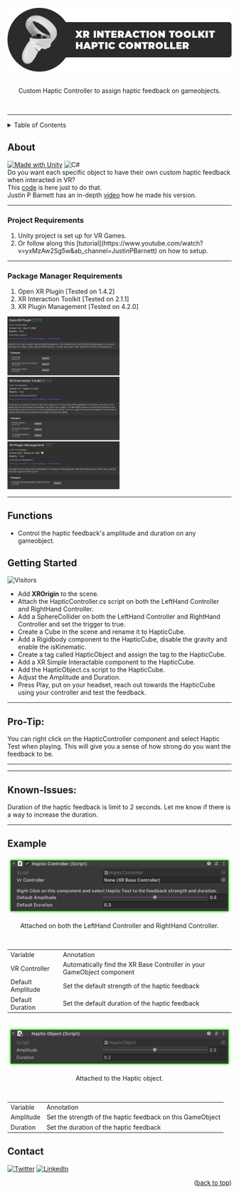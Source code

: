 <a name="readme-top"></a>

<!-- PROJECT LOGO -->
<div align="center">
<a href="https://github.com/hamdanbasri/HapticController-UnityXRInteractionToolkit/blob/main/HapticController.cs">
<img src="images/XITHCLogo.png" alt="Logo">
</a>
<br>
<br>
<p align="center">
Custom Haptic Controller to assign haptic feedback on gameobjects.
</p>
<br>
</div>
<hr>



<!-- TABLE OF CONTENTS -->
<details>
  <summary>Table of Contents</summary>
  <ol>
    <li><a href="#about">About</a></li>
    <li><a href="#functions">Functions</a></li>
    <li><a href="#getting-started">Getting Started</a></li>
    <li><a href="#example">Example</a></li>
    <li><a href="#contact">Contact</a></li>
  </ol>
</details>

<!-- ABOUT THE PROJECT -->
## About

[![Made with Unity](https://img.shields.io/badge/Made%20with-Unity-57b9d3.svg?style=for-the-badge&logo=unity)](https://unity3d.com)
![C#](https://img.shields.io/badge/C%23-239120?style=for-the-badge&logo=c-sharp&logoColor=white)
</br>
Do you want each specific object to have their own custom haptic feedback when interacted in VR?
</br>
This [code](https://github.com/hamdanbasri/HapticController-UnityXRInteractionToolkit/blob/main/HapticController.cs) is here just to do that.
<br>
Justin P Barnett has an in-depth [video](https://www.youtube.com/watch?v=-5tiV-lyYP8&ab_channel=JustinPBarnett) how he made his version.

<hr>



  <h3>Project Requirements</h3>
    <ol>
      <li>Unity project is set up for VR Games.</li>
      <li>Or follow along this [tutorial](https://www.youtube.com/watch?v=yxMzAw2Sg5w&ab_channel=JustinPBarnett) on how to setup.</li> 
    </ol>


<hr>

  <h3>Package Manager Requirements</h3>
    <td>
      <ol>
        <li>Open XR Plugin [Tested on 1.4.2]</li>
        <li>XR Interaction Toolkit [Tested on 2.1.1]</li>
        <li>XR Plugin Management [Tested on 4.2.0]</li>
      </ol>  
    </td>

<img src="images/OpenXRPluginVersionImage.png" alt="OpenXRPluginVersionImage" width=50%>
<img src="images/XRInteractionToolkitVersionImage.png" alt="XRInteractionToolkitVersionImage" width=50%>
<img src="images/XRPluginManagementVersionImage.png" alt="XRPluginManagementVersion" width=50%>
<hr>

<!-- FUNCTIONS -->
## Functions


* Control the haptic feedback's amplitude and duration on any gameobject.  

<!-- GETTING STARTED -->
## Getting Started
![Visitors](https://api.visitorbadge.io/api/visitors?path=https%3A%2F%2Fgithub.com%2Fhamdanbasri%2FHapticController-UnityXRInteractionToolkit&label=Visitors&countColor=%23263759&style=flat)
* Add <strong>XROrigin</strong> to the scene.
* Attach the HapticController.cs script on both the LeftHand Controller and RightHand Controller.
* Add a SphereCollider on both the LeftHand Controller and RightHand Controller and set the trigger to true.
* Create a Cube in the scene and rename it to HapticCube.
* Add a Rigidbody component to the HapticCube, disable the gravity and enable the isKinematic.
* Create a tag called HapticObject and assign the tag to the HapticCube.
* Add a XR Simple Interactable component to the HapticCube.
* Add the HapticObject.cs script to the HapticCube.
* Adjust the Amplitude and Duration.
* Press Play, put on your headset, reach out towards the HapticCube using your controller and test the feedback.

<hr>

<h2>Pro-Tip:</h2>
You can right click on the HapticController component and select Haptic Test when playing. This will give you a sense of how strong do you want the feedback to be.

<hr>

<hr>

<h2>Known-Issues:</h2>
Duration of the haptic feedback is limit to 2 seconds. Let me know if there is a way to increase the duration.

<hr>

<!-- USAGE EXAMPLES -->
## Example

<div align="center">
<img src="images/HapticControllerExampleImage.png" alt="Sample">
<p align="center">
Attached on both the LeftHand Controller and RightHand Controller.
</p>
</br>
        <table>
        <tr>
            <td>Variable</td>
            <td>Annotation</td>
        </tr>
        <tr>
            <td>VR Controller</td>
            <td>Automatically find the XR Base Controller in your GameObject component</td>
        </tr>
        <tr>
            <td>Default Amplitude</td>
            <td>Set the default strength of the haptic feedback</td>
        </tr>
        <tr>
            <td>Default Duration</td>
            <td>Set the default duration of the haptic feedback</td>
        </tr>
        </table>
</div>

<br>

<div align="center">
<img src="images/HapticObjectExampleImage.png" alt="Sample">
<p align="center">
Attached to the Haptic object.
</p>
</br>
        <table>
        <tr>
            <td>Variable</td>
            <td>Annotation</td>
        </tr>
        <tr>
            <td>Amplitude</td>
            <td>Set the strength of the haptic feedback on this GameObject</td>
        </tr>
        <tr>
            <td>Duration</td>
            <td>Set the duration of the haptic feedback</td>
        </tr>
        </table>
</div>

<!-- CONTACT -->
## Contact

[![Twitter](https://img.shields.io/badge/Twitter-1DA1F2?style=for-the-badge&logo=twitter&logoColor=white)](https://twitter.com/its_danisauraus)
[![LinkedIn][linkedin-shield]][linkedin-url]

<p align="right">(<a href="#readme-top">back to top</a>)</p>

<!-- MARKDOWN LINKS & IMAGES -->
<!-- https://www.markdownguide.org/basic-syntax/#reference-style-links -->
[linkedin-shield]: https://img.shields.io/badge/-LinkedIn-black.svg?style=for-the-badge&logo=linkedin&colorB=555
[linkedin-url]: https://linkedin.com/in/hamdanbasri

